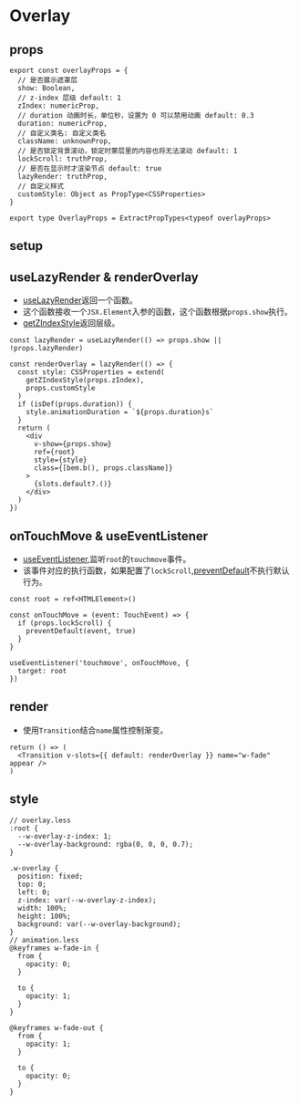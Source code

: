 # Overlay

## props
```
export const overlayProps = {
  // 是否展示遮罩层
  show: Boolean,
  // z-index 层级 default: 1
  zIndex: numericProp,
  // duration 动画时长，单位秒，设置为 0 可以禁用动画 default: 0.3
  duration: numericProp,
  // 自定义类名: 自定义类名
  className: unknownProp,
  // 是否锁定背景滚动，锁定时蒙层里的内容也将无法滚动 default: 1
  lockScroll: truthProp,
  // 是否在显示时才渲染节点 default: true
  lazyRender: truthProp,
  // 自定义样式
  customStyle: Object as PropType<CSSProperties>
}

export type OverlayProps = ExtractPropTypes<typeof overlayProps>
```

## setup

## useLazyRender & renderOverlay
- [useLazyRender](hooks.html#use-lazy-render-ts)返回一个函数。
- 这个函数接收一个`JSX.Element`入参的函数，这个函数根据`props.show`执行。
- [getZIndexStyle](utilsFunction.html#getzindexstyle)返回层级。
```
const lazyRender = useLazyRender(() => props.show || !props.lazyRender)

const renderOverlay = lazyRender(() => {
  const style: CSSProperties = extend(
    getZIndexStyle(props.zIndex),
    props.customStyle
  )
  if (isDef(props.duration)) {
    style.animationDuration = `${props.duration}s`
  }
  return (
    <div
      v-show={props.show}
      ref={root}
      style={style}
      class={[bem.b(), props.className]}
    >
      {slots.default?.()}
    </div>
  )
})

```

## onTouchMove & useEventListener
- [useEventListener](hooks.html#useeventlistener),监听`root`的`touchmove`事件。
- 该事件对应的执行函数，如果配置了`lockScroll`,[preventDefault](utilsFunction.html#stoppropagation-preventdefault)不执行默认行为。
```
const root = ref<HTMLElement>()

const onTouchMove = (event: TouchEvent) => {
  if (props.lockScroll) {
    preventDefault(event, true)
  }
}

useEventListener('touchmove', onTouchMove, {
  target: root
})
```

## render
- 使用`Transition`结合`name`属性控制渐变。
```
return () => (
  <Transition v-slots={{ default: renderOverlay }} name="w-fade" appear />
)
```

## style
``` less
// overlay.less
:root {
  --w-overlay-z-index: 1;
  --w-overlay-background: rgba(0, 0, 0, 0.7);
}

.w-overlay {
  position: fixed;
  top: 0;
  left: 0;
  z-index: var(--w-overlay-z-index);
  width: 100%;
  height: 100%;
  background: var(--w-overlay-background);
}
// animation.less
@keyframes w-fade-in {
  from {
    opacity: 0;
  }

  to {
    opacity: 1;
  }
}

@keyframes w-fade-out {
  from {
    opacity: 1;
  }

  to {
    opacity: 0;
  }
}
```